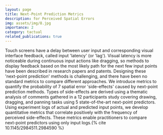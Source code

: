 ```yaml
---
layout: page
title: Next-Point Prediction Metrics 
description: for Perceived Spatial Errors
img: assets/img/8.jpg
importance: 2
category: tactual
related_publications: true
---
```


Touch screens have a delay between user input and corresponding visual interface feedback, called input 'latency' (or 'lag'). Visual latency is more noticeable during continuous input actions like dragging, so methods to display feedback based on the most likely path for the next few input points have been described in research papers and patents. Designing these 'next-point prediction' methods is challenging, and there have been no standard metrics to compare different approaches. We introduce metrics to quantify the probability of 7 spatial error 'side-effects' caused by next-point prediction methods. Types of side-effects are derived using a thematic analysis of comments gathered in a 12 participants study covering drawing, dragging, and panning tasks using 5 state-of-the-art next-point predictors. Using experiment logs of actual and predicted input points, we develop quantitative metrics that correlate positively with the frequency of perceived side-effects. These metrics enable practitioners to compare next-point predictors using only input logs.{% cite 10.1145/2984511.2984590 %}
